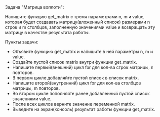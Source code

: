 Задача "Матрица воплоти":

Напишите функцию get_matrix с тремя параметрами n, m и value, которая будет создавать матрицу(вложенный список) размерами n строк и m столбцов, заполненную значениями value и возвращать эту матрицу в качестве результата работы.

Пункты задачи:
- Объявите функцию get_matrix и напишите в ней параметры n, m и value.
- Создайте пустой список matrix внутри функции get_matrix.
- Напишите первый(внешний) цикл for для кол-ва строк матрицы, n повторов.
- В первом цикле добавляйте пустой список в список matrix.
- Напишите второй(внутренний) цикл for для кол-ва столбцов матрицы, m повторов.
- Во втором цикле пополняйте ранее добавленный пустой список значениями value.
- После всех циклов верните значение переменной matrix.
- Выведите на экран(консоль) результат работы функции get_matrix.
